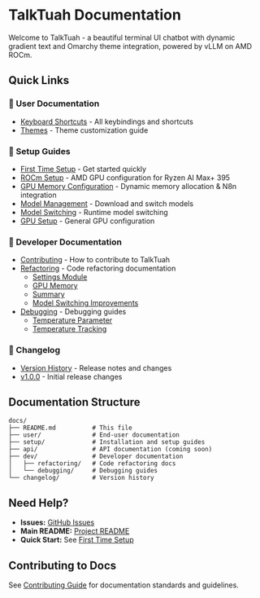# TalkTuah Documentation

Welcome to TalkTuah - a beautiful terminal UI chatbot with dynamic gradient text and Omarchy theme integration, powered by vLLM on AMD ROCm.

## Quick Links

### 📖 User Documentation
- [Keyboard Shortcuts](user/keyboard-shortcuts.md) - All keybindings and shortcuts
- [Themes](user/themes.md) - Theme customization guide

### 🚀 Setup Guides
- [First Time Setup](setup/first-time-setup.md) - Get started quickly
- [ROCm Setup](setup/rocm.md) - AMD GPU configuration for Ryzen AI Max+ 395
- [GPU Memory Configuration](setup/gpu-memory.md) - Dynamic memory allocation & N8n integration
- [Model Management](setup/model-management.md) - Download and switch models
- [Model Switching](setup/model-switching.md) - Runtime model switching
- [GPU Setup](setup/gpu-setup.md) - General GPU configuration

### 🔧 Developer Documentation
- [Contributing](dev/contributing.md) - How to contribute to TalkTuah
- [Refactoring](dev/refactoring/) - Code refactoring documentation
  - [Settings Module](dev/refactoring/settings.md)
  - [GPU Memory](dev/refactoring/gpu-memory.md)
  - [Summary](dev/refactoring/summary.md)
  - [Model Switching Improvements](dev/refactoring/model-switching-improvements.md)
- [Debugging](dev/debugging/) - Debugging guides
  - [Temperature Parameter](dev/debugging/temperature.md)
  - [Temperature Tracking](dev/debugging/temperature-tracking.md)

### 📝 Changelog
- [Version History](changelog/CHANGELOG.md) - Release notes and changes
- [v1.0.0](changelog/v1.0.0.md) - Initial release changes

## Documentation Structure

```
docs/
├── README.md          # This file
├── user/              # End-user documentation
├── setup/             # Installation and setup guides
├── api/               # API documentation (coming soon)
├── dev/               # Developer documentation
│   ├── refactoring/   # Code refactoring docs
│   └── debugging/     # Debugging guides
└── changelog/         # Version history
```

## Need Help?

- **Issues:** [GitHub Issues](https://github.com/KelpME/TalkTuah/issues)
- **Main README:** [Project README](../README.md)
- **Quick Start:** See [First Time Setup](setup/first-time-setup.md)

## Contributing to Docs

See [Contributing Guide](dev/contributing.md) for documentation standards and guidelines.
